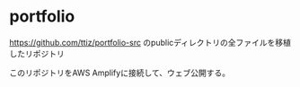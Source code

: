 # portfolio

https://github.com/ttiz/portfolio-src のpublicディレクトリの全ファイルを移植したリポジトリ

このリポジトリをAWS Amplifyに接続して、ウェブ公開する。